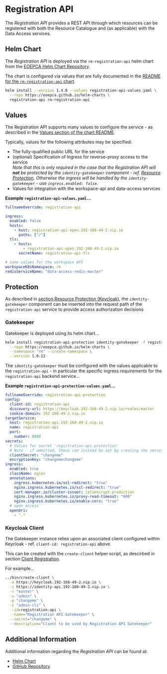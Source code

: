 # Registration API

The _Registration API_ provides a REST API through which resources can be registered with both the Resource Catalogue and (as applicable) with the Data Access services.

## Helm Chart

The _Registration API_ is deployed via the `rm-registration-api` helm chart from the [EOEPCA Helm Chart Repository](https://eoepca.github.io/helm-charts).

The chart is configured via values that are fully documented in the [README for the `rm-registration-api` chart](https://github.com/EOEPCA/helm-charts/blob/main/charts/rm-registration-api/README.md).

```bash
helm install --version 1.4.0 --values registration-api-values.yaml \
  --repo https://eoepca.github.io/helm-charts \
  registration-api rm-registration-api
```

## Values

The Registration API supports many values to configure the service - as described in the [Values section of the chart README](https://github.com/EOEPCA/helm-charts/blob/main/charts/rm-registration-api/README.md#values).

Typically, values for the following attributes may be specified:

* The fully-qualified public URL for the service
* (optional) Specification of Ingress for reverse-proxy access to the service<br>
  _Note that this is only required in the case that the Registration API will **not** be protected by the `identity-gatekeeper` component - ref. [Resource Protection](./resource-protection-keycloak.md). Otherwise the ingress will be handled by the `identity-gatekeeper` - use `ingress.enabled: false`._
* Values for integration with the workspace-api and data-access services

**Example `registration-api-values.yaml`...**

```yaml
fullnameOverride: registration-api

ingress:
  enabled: false
  hosts:
    - host: registration-api-open.192-168-49-2.nip.io
      paths: ["/"]
  tls:
    - hosts:
        - registration-api-open.192-168-49-2.nip.io
      secretName: registration-api-tls

# some values for the workspace API
workspaceK8sNamespace: rm
redisServiceName: "data-access-redis-master"
```

## Protection

As described in [section Resource Protection (Keycloak)](resource-protection-keycloak.md), the `identity-gatekeeper` component can be inserted into the request path of the `registration-api` service to provide access authorization decisions

### Gatekeeper

Gatekeeper is deployed using its helm chart...

```bash
helm install registration-api-protection identity-gatekeeper -f registration-api-protection-values.yaml \
  --repo https://eoepca.github.io/helm-charts \
  --namespace "rm" --create-namespace \
  --version 1.0.12
```

The `identity-gatekeeper` must be configured with the values applicable to the `registration-api` - in particular the specific ingress requirements for the `registration-api` backend service...

**Example `registration-api-protection-values.yaml`...**

```yaml
fullnameOverride: registration-api-protection
config:
  client-id: registration-api
  discovery-url: https://keycloak.192-168-49-2.nip.io/realms/master
  cookie-domain: 192-168-49-2.nip.io
targetService:
  host: registration-api.192-168-49-2.nip.io
  name: registration-api
  port:
    number: 8080
secrets:
  # Values for secret 'registration-api-protection'
  # Note - if ommitted, these can instead be set by creating the secret independently.
  clientSecret: "changeme"
  encryptionKey: "changemechangeme"
ingress:
  enabled: true
  className: nginx
  annotations:
    ingress.kubernetes.io/ssl-redirect: "true"
    nginx.ingress.kubernetes.io/ssl-redirect: "true"
    cert-manager.io/cluster-issuer: letsencrypt-production
    nginx.ingress.kubernetes.io/proxy-read-timeout: "600"
    nginx.ingress.kubernetes.io/enable-cors: "true"
  # open access
  openUri:
    - ^.*
```

### Keycloak Client

The Gatekeeper instance relies upon an associated client configured within Keycloak - ref. `client-id: registration-api` above.

This can be created with the `create-client` helper script, as descirbed in section [Client Registration](./resource-protection-keycloak.md#client-registration).

For example...

```bash
../bin/create-client \
  -a https://keycloak.192-168-49-2.nip.io \
  -i https://identity-api.192-168-49-2.nip.io \
  -r "master" \
  -u "admin" \
  -p "changeme" \
  -c "admin-cli" \
  --id=registration-api \
  --name="Registration API Gatekeeper" \
  --secret="changeme" \
  --description="Client to be used by Registration API Gatekeeper"
```

## Additional Information

Additional information regarding the _Registration API_ can be found at:

* [Helm Chart](https://github.com/EOEPCA/helm-charts/tree/main/charts/rm-registration-api)
* [GitHub Repository](https://github.com/EOEPCA/rm-registration-api)
